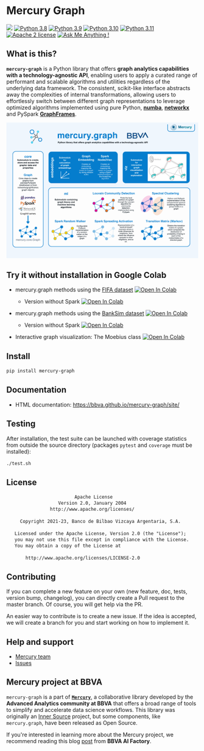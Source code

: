 # Mercury Graph

![](https://img.shields.io/pypi/v/mercury-graph?label=latest%20pypi%20build)
[![Python 3.8](https://img.shields.io/badge/python-3.8-blue.svg)](https://www.python.org/downloads/release/python-3816/)
[![Python 3.9](https://img.shields.io/badge/python-3.9-blue.svg)](https://www.python.org/downloads/release/python-3916/)
[![Python 3.10](https://img.shields.io/badge/python-3.10-blue.svg)](https://www.python.org/downloads/release/python-31011/)
[![Python 3.11](https://img.shields.io/badge/python-3.11-blue.svg)](https://www.python.org/downloads/release/python-3113/)
[![Apache 2 license](https://shields.io/badge/license-Apache%202-blue)](http://www.apache.org/licenses/LICENSE-2.0)
[![Ask Me Anything !](https://img.shields.io/badge/Ask%20me-anything-1abc9c.svg)](https://github.com/BBVA/mercury-graph/issues)


## What is this?

**`mercury-graph`** is a Python library that offers **graph analytics capabilities with a technology-agnostic API**, enabling users to apply a curated range of performant and scalable algorithms and utilities regardless of the underlying data framework. The consistent, scikit-like interface abstracts away the complexities of internal transformations, allowing users to effortlessly switch between different graph representations to leverage optimized algorithms implemented using pure Python, [**numba**](https://numba.pydata.org/), [**networkx**](https://networkx.org/) and PySpark [**GraphFrames**](https://graphframes.github.io/graphframes/docs/_site/index.html).

![mercury-graph cheatsheet](docs/images/mercury_graph.png)


## Try it without installation in Google Colab

* mercury.graph methods using the [FIFA dataset](https://www.kaggle.com/datasets/artimous/complete-fifa-2017-player-dataset-global) [![Open In Colab](https://colab.research.google.com/assets/colab-badge.svg)](https://colab.research.google.com/github/BBVA/mercury-graph/blob/master/tutorials/mercury-graph-tutorial-fifa.ipynb)

  * Version without Spark [![Open In Colab](https://colab.research.google.com/assets/colab-badge.svg)](https://colab.research.google.com/github/BBVA/mercury-graph/blob/master/tutorials/mercury-graph-tutorial-fifa-nospark.ipynb)

* mercury.graph methods using the [BankSim dataset](https://www.researchgate.net/publication/265736405_BankSim_A_Bank_Payment_Simulation_for_Fraud_Detection_Research) [![Open In Colab](https://colab.research.google.com/assets/colab-badge.svg)](https://colab.research.google.com/github/BBVA/mercury-graph/blob/master/tutorials/mercury-graph-tutorial-banksim.ipynb)

  * Version without Spark [![Open In Colab](https://colab.research.google.com/assets/colab-badge.svg)](https://colab.research.google.com/github/BBVA/mercury-graph/blob/master/tutorials/mercury-graph-tutorial-banksim-nospark.ipynb)

* Interactive graph visualization: The Moebius class [![Open In Colab](https://colab.research.google.com/assets/colab-badge.svg)](https://colab.research.google.com/github/BBVA/mercury-graph/blob/fix%2Fmoebius-issues/tutorials/moebius_demo.ipynb)


## Install

```bash
pip install mercury-graph
```


## Documentation

  * HTML documentation: <https://bbva.github.io/mercury-graph/site/>


## Testing

After installation, the test suite can be launched with coverage statistics from outside the source directory (packages `pytest` and `coverage` must be installed):

```bash
./test.sh
```


## License

```text
                         Apache License
                   Version 2.0, January 2004
                http://www.apache.org/licenses/

     Copyright 2021-23, Banco de Bilbao Vizcaya Argentaria, S.A.

   Licensed under the Apache License, Version 2.0 (the "License");
   you may not use this file except in compliance with the License.
   You may obtain a copy of the License at

       http://www.apache.org/licenses/LICENSE-2.0
```


## Contributing

If you can complete a new feature on your own (new feature, doc, tests, version bump, changelog), you can directly create a Pull request to the master branch. Of course, you will get help via the PR.

An easier way to contribute is to create a new issue. If the idea is accepted, we will create a branch for you and start working on how to implement it.


## Help and support

  * [Mercury team](mailto:mercury.team@bbva.com?subject=[mercury-graph])
  * [Issues](https://github.com/BBVA/mercury-graph/issues)


## Mercury project at BBVA

`mercury-graph` is a part of [**`Mercury`**](https://www.bbvaaifactory.com/mercury/), a collaborative library developed by the **Advanced Analytics community at BBVA** that offers a broad range of tools to simplify and accelerate data science workflows. This library was originally an [Inner Source](https://en.wikipedia.org/wiki/Inner_source) project, but some components, like `mercury.graph`, have been released as Open Source.

If you're interested in learning more about the Mercury project, we recommend reading this blog [post](https://www.bbvaaifactory.com/mercury-acelerando-la-reutilizacion-en-ciencia-de-datos-dentro-de-bbva/) from **BBVA AI Factory**.
